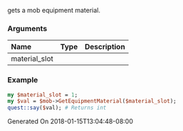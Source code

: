 gets a mob equipment material.
### Arguments
**Name**|**Type**|**Description**
:---|:---|:---
material_slot||

### Example

```perl
my $material_slot = 1;
my $val = $mob->GetEquipmentMaterial($material_slot);
quest::say($val); # Returns int
```


Generated On 2018-01-15T13:04:48-08:00